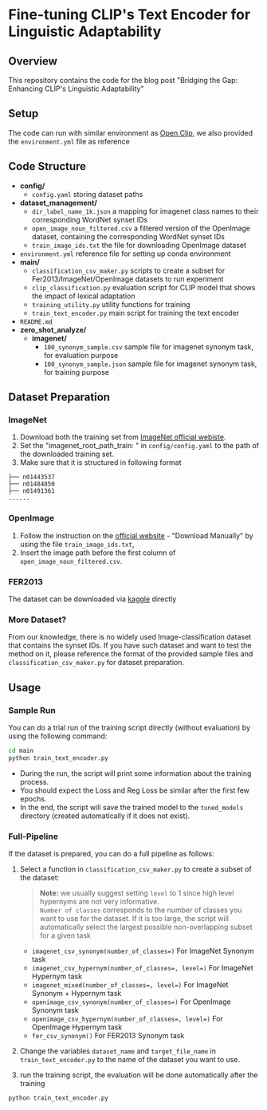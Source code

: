 # Fine-tuning CLIP's Text Encoder for Linguistic Adaptability


## Overview

This repository contains the code for the blog post "Bridging the Gap: Enhancing CLIP's Linguistic Adaptability"

## Setup

The code can run with similar environment as [Open Clip](https://github.com/mlfoundations/open_clip), we also provided the  `environment.yml` file as reference

## Code Structure
- **config/**
  - `config.yaml` storing dataset paths
- **dataset_management/**
  - `dir_label_name_1k.json` a mapping for imagenet class names to their corresponding WordNet synset IDs
  - `open_image_noun_filtered.csv` a filtered version of the OpenImage dataset, containing the corresponding WordNet synset IDs
  - `train_image_ids.txt` the file for downloading OpenImage dataset 
- `environment.yml` reference file for setting up conda environment 
- **main/**
  - `classification_csv_maker.py` scripts to create a subset for Fer2013/ImageNet/OpenImage datasets to run experiment
  - `clip_classification.py` evaluation script for CLIP model that shows the impact of lexical adaptation
  - `training_utility.py` utility functions for training
  - `train_text_encoder.py` main script for training the text encoder
- `README.md`
- **zero_shot_analyze/**
  - **imagenet/**
    - `100_synonym_sample.csv` sample file for imagenet synonym task, for evaluation purpose
    - `100_synonym_sample.json` sample file for imagenet synonym task, for training purpose

## Dataset Preparation
### ImageNet
1. Download both the training set from [ImageNet official webiste](https://www.image-net.org/challenges/LSVRC/2012/2012-downloads.php).
2. Set the "imagenet_root_path_train: " in `config/config.yaml` to the path of the downloaded training set.
3. Make sure that it is structured in following format
```├── n01440764
├── n01443537
├── n01484850
├── n01491361
......
```
### OpenImage
1. Follow the instruction on the [official website](https://storage.googleapis.com/openimages/web/download_v7.html) - "Download Manually" by using the file `train_image_ids.txt`, 
2. Insert the image path before the first column of `open_image_noun_filtered.csv`.
### FER2013
The dataset can be downloaded via [kaggle](https://www.kaggle.com/datasets/msambare/fer2013?resource=download) directly 
### More Dataset?
From our knowledge, there is no widely used Image-classification dataset that contains the synset IDs. 
If you have such dataset and want to test the method on it, please reference the format of the provided sample files and `classification_csv_maker.py` for dataset preparation.

## Usage
### Sample Run
You can do a trial run of the training script directly (without evaluation) by using the following command:
```bash
cd main
python train_text_encoder.py
```
- During the run, the script will print some information about the training process.  
- You should expect the Loss and Reg Loss be similar after the first few epochs.
- In the end, the script will save the trained model to the `tuned_models` directory (created automatically if it does not exist).

### Full-Pipeline
If the dataset is prepared, you can do a full pipeline as follows:
1. Select a function in `classification_csv_maker.py` to create a subset of the dataset:
   > **Note:** we usually suggest setting `level` to 1 since high level hypernyms are not very informative.  
   > `Number of classes` corresponds to the number of classes you want to use for the dataset. 
   >  If it is too large, the script will automatically select the largest possible non-overlapping subset for a given task
   - `imagenet_csv_synonym(number_of_classes=)` For ImageNet Synonym task
   - `imagenet_csv_hypernym(number_of_classes=, level=)` For ImageNet Hypernym task
   - `imagenet_mixed(number_of_classes=, level=)` For ImageNet Synonym + Hypernym task
   - `openimage_csv_synonym(number_of_classes=)` For OpenImage Synonym task
   - `openimage_csv_hypernym(number_of_classes=, level=)` For OpenImage Hypernym task
   - `fer_csv_synonym()` For FER2013 Synonym task

2. Change the variables `dataset_name` and `target_file_name` in `train_text_encoder.py` to the name of the dataset you want to use.

3. run the training script, the evaluation will be done automatically after the training
```bash
python train_text_encoder.py
```

